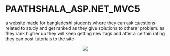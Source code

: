 # PAATHSHALA_ASP.NET_MVC5

a website made for bangladeshi students where they can ask questions related to study and get ranked as they give solutions to others' problem. as they rank higher up they will keep getting new tags and after a certain rating they can post tutorials to the site

<p align="center"> 
    <a href="https://youtu.be/Y7N0zB15t40" target="_blank">
    <img src="http://img.youtube.com/vi/Y7N0zB15t40/0.jpg"></img>
  </a>
</p>